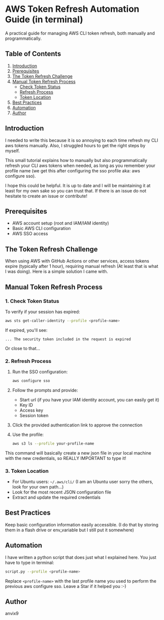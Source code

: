# AWS Token Refresh Automation Guide (in terminal)

A practical guide for managing AWS CLI token refresh, both manually and programmatically.

## Table of Contents
1. [Introduction](#introduction)
2. [Prerequisites](#prerequisites)
3. [The Token Refresh Challenge](#the-token-refresh-challenge)
4. [Manual Token Refresh Process](#manual-token-refresh-process)
   - [Check Token Status](#1-check-token-status)
   - [Refresh Process](#2-refresh-process)
   - [Token Location](#3-token-location)
5. [Best Practices](#best-practices)
6. [Automation](#automation)
7. [Author](#author)

## Introduction
I needed to write this because it is so annoying to each time refresh my CLI aws tokens manually. Also, I struggled hours to get the right steps by myself.

This small tutorial explains how to manually but also programmatically refresh your CLI aws tokens when needed, as long as you remember your profile name (we get this after configuring the sso profile aka: aws configure sso).

I hope this could be helpful. It is up to date and I will be maintaining it at least for my own sake so you can trust that. If there is an issue do not hesitate to create an issue or contribute!

## Prerequisites
- AWS account setup (root and IAM/IAM identity)
- Basic AWS CLI configuration
- AWS SSO access

## The Token Refresh Challenge
When using AWS with GitHub Actions or other services, access tokens expire (typically after 1 hour), requiring manual refresh (At least that is what I was doing). Here is a simple solution I came with.

## Manual Token Refresh Process

### 1. Check Token Status
To verify if your session has expired:
```bash
aws sts get-caller-identity --profile <profile-name>
```
If expired, you'll see:
```
... The security token included in the request is expired
```
Or close to that...

### 2. Refresh Process
1. Run the SSO configuration:
   ```bash
   aws configure sso
   ```
2. Follow the prompts and provide:
   - Start url (if you have your IAM identity account, you can easily get it)
   - Key ID
   - Access key
   - Session token

3. Click the provided authentication link to approve the connection

4. Use the profile:
   ```bash
   aws s3 ls --profile your-profile-name
   ```
This command will basically create a new json file in your local machine with the new credentials, so REALLY IMPORTANT to type it!

### 3. Token Location
- For Ubuntu users: `~/.aws/cli/` (I am an Ubuntu user sorry the others, look for your own path...)
- Look for the most recent JSON configuration file
- Extract and update the required credentials

## Best Practices

Keep basic configuration information easily accessible. (I do that by storing them in a flash drive or env_variable but I still put it somewhere)

## Automation
I have written a python script that does just what I explained here. You just have to type in terminal:
```bash
script.py --profile <profile-name>
```
Replace `<profile-name>` with the last profile name you used to perform the previous aws configure sso. Leave a Star if it helped you :-)

## Author
anvix9
